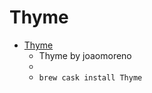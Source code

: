 # Thyme
- [Thyme](https://joaomoreno.github.io/thyme/)
  -  Thyme by joaomoreno
  - 
  - `brew cask install Thyme`

